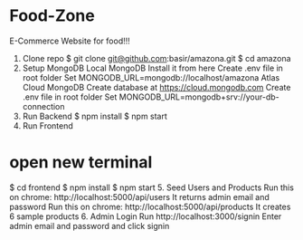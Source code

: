 # Food-Zone

E-Commerce Website for food!!!

1. Clone repo
$ git clone git@github.com:basir/amazona.git
$ cd amazona
2. Setup MongoDB
Local MongoDB
Install it from here
Create .env file in root folder
Set MONGODB_URL=mongodb://localhost/amazona
Atlas Cloud MongoDB
Create database at https://cloud.mongodb.com
Create .env file in root folder
Set MONGODB_URL=mongodb+srv://your-db-connection
3. Run Backend
$ npm install
$ npm start
4. Run Frontend
# open new terminal
$ cd frontend
$ npm install
$ npm start
5. Seed Users and Products
Run this on chrome: http://localhost:5000/api/users
It returns admin email and password
Run this on chrome: http://localhost:5000/api/products
It creates 6 sample products
6. Admin Login
Run http://localhost:3000/signin
Enter admin email and password and click signin
